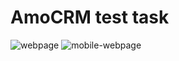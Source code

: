 <h1>AmoCRM test task</h1>

<div style='dispay: flex; gap: 10px'>
<img src='https://i.ibb.co/5F1F3PD/amoCRM.jpg' alt='webpage'>
<img src='https://i.ibb.co/zx0YtHN/amo-CRM-mobile.jpg' alt='mobile-webpage'>
</div>


